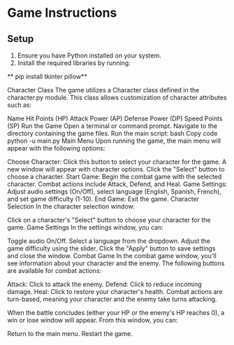 # Game Instructions

## Setup

1. Ensure you have Python installed on your system.
2. Install the required libraries by running:
   
**   pip install tkinter pillow**

Character Class
The game utilizes a Character class defined in the character.py module. This class allows customization of character attributes such as:

Name
Hit Points (HP)
Attack Power (AP)
Defense Power (DP)
Speed Points (SP)
Run the Game
Open a terminal or command prompt.
Navigate to the directory containing the game files.
Run the main script:
bash
Copy code
python -u main.py
Main Menu
Upon running the game, the main menu will appear with the following options:

Choose Character: Click this button to select your character for the game. A new window will appear with character options. Click the "Select" button to choose a character.
Start Game: Begin the combat game with the selected character. Combat actions include Attack, Defend, and Heal.
Game Settings: Adjust audio settings (On/Off), select language (English, Spanish, French), and set game difficulty (1-10).
End Game: Exit the game.
Character Selection
In the character selection window:

Click on a character's "Select" button to choose your character for the game.
Game Settings
In the settings window, you can:

Toggle audio On/Off.
Select a language from the dropdown.
Adjust the game difficulty using the slider.
Click the "Apply" button to save settings and close the window.
Combat Game
In the combat game window, you'll see information about your character and the enemy. The following buttons are available for combat actions:

Attack: Click to attack the enemy.
Defend: Click to reduce incoming damage.
Heal: Click to restore your character's health.
Combat actions are turn-based, meaning your character and the enemy take turns attacking.

When the battle concludes (either your HP or the enemy's HP reaches 0), a win or lose window will appear. From this window, you can:

Return to the main menu.
Restart the game.
